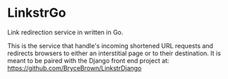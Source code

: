 LinkstrGo
=========

Link redirection service in written in Go.

This is the service that handle's incoming shortened URL requests and redirects browsers to either an interstitial page or to their destination. It is meant to be paired with the Django front end project at:
https://github.com/BryceBrown/LinkstrDjango

